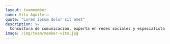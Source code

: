 ```yaml
---
layout: teammember
name: Vito Aguilera
quote: "Lorem ipsum dolor sit amet"
description: >-
  Consultora de comunicación, experta en redes sociales y especialista en disfrutar de la vida y del trabajo en equipo. Cuando un profesional tiene la suerte de dedicarse a lo que le gusta y de rodearse de los mejores, ¿qué puede fallar?. ¡Mi caso 100%!
image: /img/team/member-vito.jpg
---
```


